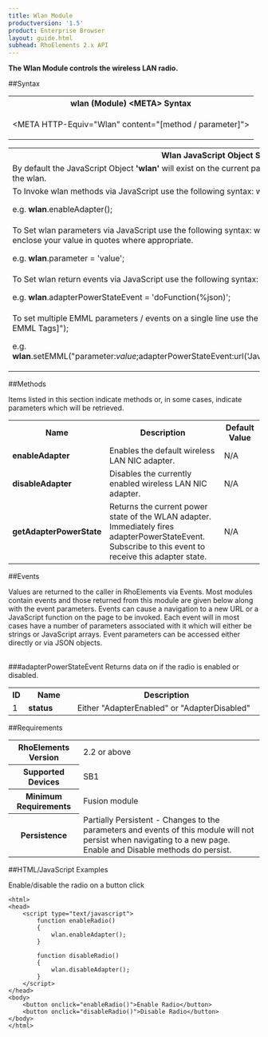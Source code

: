 ```yaml
---
title: Wlan Module
productversion: '1.5'
product: Enterprise Browser
layout: guide.html
subhead: RhoElements 2.x API
---
```



<b>
The Wlan Module controls the wireless LAN radio.
</b>

##Syntax

<table class="re-table"><tr><th class="tableHeading">wlan (Module) &lt;META&gt; Syntax
</th></tr><tr><td class="clsSyntaxCells clsOddRow"><p>&lt;META HTTP-Equiv="Wlan" content="[method / parameter]"&gt;</p></td></tr></table>
<table class="re-table"><tr><th class="tableHeading">Wlan JavaScript Object Syntax:</th></tr><tr><td class="clsSyntaxCells clsOddRow">
By default the JavaScript Object <b>'wlan'</b> will exist on the current page and can be used to interact directly with the wlan.
</td></tr><tr><td class="clsSyntaxCells clsEvenRow">
To Invoke wlan methods via JavaScript use the following syntax: wlan.method();
<P />e.g. <b>wlan</b>.enableAdapter();
</td></tr><tr><td class="clsSyntaxCells clsOddRow">
To Set wlan parameters via JavaScript use the following syntax: wlan.parameter = 'value'; remembering to enclose your value in quotes where appropriate.  
<P />e.g. <b>wlan</b>.parameter = 'value';
</td></tr><tr><td class="clsSyntaxCells clsEvenRow">						
To Set wlan return events via JavaScript use the following syntax: wlan.event = JavaScript Function;
<P />e.g. <b>wlan</b>.adapterPowerStateEvent = 'doFunction(%json)';
<P />
<!-- For more details on the event syntax and parameters see the <a href="/rhoelements/RetrievalEvents">Retrieval Events</a> page.-->

</td></tr><tr><td class="clsSyntaxCells clsOddRow">							
To set multiple EMML parameters / events on a single line use the following syntax: wlan.setEMML("[Your EMML Tags]");
<P />
e.g. <b>wlan</b>.setEMML("parameter:<i>value</i>;adapterPowerStateEvent:url('JavaScript:doFunction(%json)');enableAdapter");							
</td></tr></table>

##Methods


Items listed in this section indicate methods or, in some cases, indicate parameters which will be retrieved.

<table class="re-table"><col width="10%" /><col width="68%" /><col width="22%" /><tr><th class="tableHeading">Name</th><th class="tableHeading">Description</th><th class="tableHeading">Default Value</th></tr><tr><td class="clsSyntaxCells clsOddRow"><b>enableAdapter</b></td><td class="clsSyntaxCells clsOddRow">Enables the default wireless LAN NIC adapter.</td><td class="clsSyntaxCells clsOddRow">
N/A
</td></tr><tr><td class="clsSyntaxCells clsEvenRow"><b>disableAdapter</b></td><td class="clsSyntaxCells clsEvenRow">Disables the currently enabled wireless LAN NIC adapter.</td><td class="clsSyntaxCells clsEvenRow">
N/A
</td></tr><tr><td class="clsSyntaxCells clsOddRow"><b>getAdapterPowerState</b></td><td class="clsSyntaxCells clsOddRow">Returns the current power state of the WLAN adapter. Immediately fires adapterPowerStateEvent. Subscribe to this event to receive this adapter state.</td><td class="clsSyntaxCells clsOddRow">
N/A
</td></tr></table>
	

##Events


Values are returned to the caller in RhoElements via Events.  Most modules contain events and those returned from this module are given below along with the event parameters.  Events can cause a navigation to a new URL or a JavaScript function on the page to be invoked.  Each event will in most cases have a number of parameters associated with it which will either be strings or JavaScript arrays.  Event parameters can be accessed either directly or via JSON objects.

<br />
###adapterPowerStateEvent
Returns data on if the radio is enabled or disabled.
<table class="re-table"><col width="3%" /><col width="20%" /><col width="77%" /><tr><th class="tableHeading">ID</th><th class="tableHeading">Name</th><th class="tableHeading">Description</th></tr><tr><td style="text-align:left;" class="clsSyntaxCells clsOddRow">1</td><td style="text-align:left;" class="clsSyntaxCells clsOddRow"><b>status</b></td><td style="text-align:left;" class="clsSyntaxCells clsOddRow">Either "AdapterEnabled" or "AdapterDisabled"</td></tr></table>






##Requirements

<table class="re-table"><tr><th class="tableHeading">RhoElements Version</th><td class="clsSyntaxCell clsEvenRow">2.2 or above
</td></tr><tr><th class="tableHeading">Supported Devices</th><td class="clsSyntaxCell clsOddRow">SB1</td></tr><tr><th class="tableHeading">Minimum Requirements</th><td class="clsSyntaxCell clsOddRow">Fusion module</td></tr><tr><th class="tableHeading">Persistence</th><td class="clsSyntaxCell clsEvenRow">Partially Persistent - Changes to the parameters and events of this module will not persist when navigating to a new page. Enable and Disable methods do persist.</td></tr></table>


##HTML/JavaScript Examples

Enable/disable the radio on a button click

	<html>
	<head>
	    <script type="text/javascript">
	        function enableRadio()
	        {
	            wlan.enableAdapter();
	        }
	    
	        function disableRadio()
	        {
	            wlan.disableAdapter();
	        }
	    </script>
	</head>
	<body>
	    <button onclick="enableRadio()">Enable Radio</button>
	    <button onclick="disableRadio()">Disable Radio</button>
	</body>
	</html>
	





